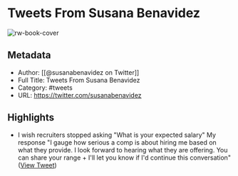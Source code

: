 # Tweets From Susana Benavidez

![rw-book-cover](https://pbs.twimg.com/profile_images/1540855093054029824/Ieu-uB2c.jpg)

## Metadata
- Author: [[@susanabenavidez on Twitter]]
- Full Title: Tweets From Susana Benavidez
- Category: #tweets
- URL: https://twitter.com/susanabenavidez

## Highlights
- I wish recruiters stopped asking "What is your expected salary" My response "I gauge how serious a comp is about hiring me based on what they provide. I look forward to hearing what they are offering. You can share your range + I'll let you know if I'd continue this conversation" ([View Tweet](https://twitter.com/susanabenavidez/status/1224765655624253440))

